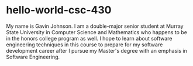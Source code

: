 # hello-world-csc-430
My name is Gavin Johnson. I am a double-major senior student at Murray State University in Computer Science and Mathematics who happens to be in the honors college program as well. I hope to learn about software engineering techniques in this course to prepare for my software development career after I pursue my Master's degree with an emphasis in Software Engineering.

